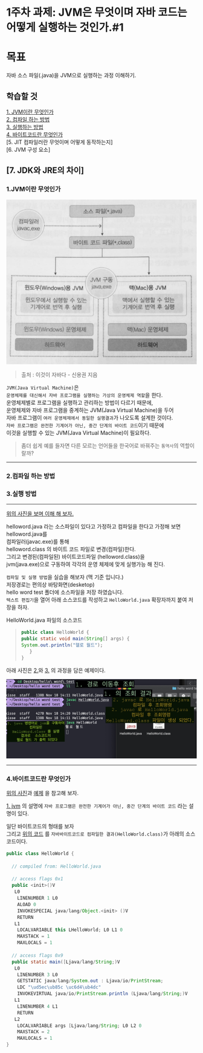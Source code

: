 # 1주차 과제: JVM은 무엇이며 자바 코드는 어떻게 실행하는 것인가.#1

# 목표

자바 소스 파일(.java)을 JVM으로 실행하는 과정 이해하기.

## 학습할 것

[1.   JVM이란 무엇인가](#jvm)   
[2.   컴파일 하는 방법](#compile)   
[3.   실행하는 방법](#howtorun)  
[4.   바이트코드란 무엇인가](#bytecode)   
[5.   JIT 컴파일러란 무엇이며 어떻게 동작하는지]   
[6.   JVM 구성 요소]   

[7.   JDK와 JRE의 차이]   
---


### <div id="jvm"> 1.JVM이란 무엇인가 </div>

![jvm](/images/firstweek/jvm.jpeg "jvm과 컴파일")


>출처 : 이것이 자바다 - 신용권 지음

   `JVM(Java Virtual Machine)`은  
    `운영체제를 대신해서 자바 프로그램을 실행하는 가상의 운영체제 역할`을 한다.   
     운영체제별로 프로그램을 실행하고 관리하는 방법이 다르기 때문에,   
     운영체제와 자바 프로그램을 중계하는 JVM(Java Virtual Machine)을 두어   
     자바 프로그램이 `여러 운영체제에서 동일한 실행결과`가 나오도록 설계한 것이다.   
     `자바 프로그램은 완전한 기계어가 아닌, 중간 단계의 바이트 코드`이기 때문에   
     이것을 실행할 수 있는 JVM(Java Virtual Machine)이 필요하다.  

>좀더 쉽게 예를 들자면 다른 모르는 언어들을 한국어로 바꿔주는 `통역사`의 역할이랄까?  

---

### <div id="compile"> 2.컴파일 하는 방법 </div>  

### <div id="howtorun"> 3.실행 방법 </div>

---
[위의 사진을 보며 이해 해 보자.](#jvm)  

helloword.java 라는 소스파일이 있다고 가정하고  컴파일을 한다고 가정해 보면  
helloword.java를  
컴파일러(javac.exe)를 통해   
helloword.class 의 바이트 코드 파일로 변경(컴파일)한다.   
그리고 변경된(컴파일된) 바이트코드파일 (helloword.class)을  
jvm(java.exe)으로 구동하여 각각의 운영 체제에 맞게 실행가능 해 진다.

`컴파일 및 실행 방법`을 실습을 해보자  (맥 기준 입니다.)  
저장경로는 편의상 바탕화면(desketop)  
hello word test 폴더에 소스파일을 저장 하였습니다.   
`텍스트 편집기`을 열어  아래 소스코드를 작성하고  `HelloWorld.java`  확장자까지 붙여 저장을 하자.    


<div id = "code"> HelloWorld.java 파일의 소스코드 </div>

>```java
>public class HelloWorld {
>public static void main(String[] args) {
>System.out.println("헬로 월드");
>    }
>}
>```
  
아래 사진은 [2.](#compile)와 [3.](#howtorun) 의 과정을 담은 예제이다.
<div id="Compilationprocess"> </div>  

![Compilationprocess](/images/firstweek/Compilationprocess.jpeg "컴파일과 실행 과정")

---
### <div id="bytecode"> 4.바이트코드란 무엇인가 </div>

[위의 사진](#jvm)과 
[예제](#Compilationprocess) 을 참고해 보자.  

[1. jvm](#jvm) 의 설명에 `자바 프로그램은 완전한 기계어가 아닌, 중간 단계의 바이트 코드` 라는 설명이 있다.    

일단 바이트코드의 형태를 보자  
그리고 [위의 코드](#code) 를 `자바바이트코드로 컴파일한 결과(HelloWorld.class)`가 아래의 소스코드이다.  

``` java
public class HelloWorld {

  // compiled from: HelloWorld.java

  // access flags 0x1
  public <init>()V
   L0
    LINENUMBER 1 L0
    ALOAD 0
    INVOKESPECIAL java/lang/Object.<init> ()V
    RETURN
   L1
    LOCALVARIABLE this LHelloWorld; L0 L1 0
    MAXSTACK = 1
    MAXLOCALS = 1

  // access flags 0x9
  public static main([Ljava/lang/String;)V
   L0
    LINENUMBER 3 L0
    GETSTATIC java/lang/System.out : Ljava/io/PrintStream;
    LDC "\ud5ec\ub85c \uc6d4\ub4dc"
    INVOKEVIRTUAL java/io/PrintStream.println (Ljava/lang/String;)V
   L1
    LINENUMBER 4 L1
    RETURN
   L2
    LOCALVARIABLE args [Ljava/lang/String; L0 L2 0
    MAXSTACK = 2
    MAXLOCALS = 1
}

```
 

